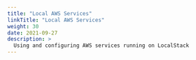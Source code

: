 ```yaml
---
title: "Local AWS Services"
linkTitle: "Local AWS Services"
weight: 30
date: 2021-09-27
description: >
  Using and configuring AWS services running on LocalStack
---
```

